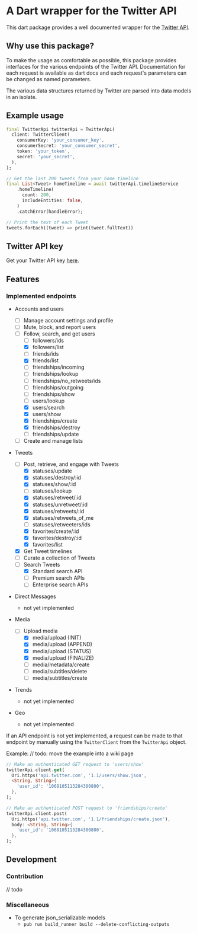 # A Dart wrapper for the Twitter API

This dart package provides a well documented wrapper for the [Twitter
API](https://developer.twitter.com/).

## Why use this package?

To make the usage as comfortable as possible, this package provides interfaces
for the various endpoints of the Twitter API. Documentation for each request is
available as dart docs and each request's parameters can be changed as named
parameters.

The various data structures returned by Twitter are parsed into data models in
an isolate.

## Example usage

```dart
final TwitterApi twitterApi = TwitterApi(
  client: TwitterClient(
    consumerKey: 'your_consumer_key',
    consumerSecret: 'your_consumer_secret',
    token: 'your_token',
    secret: 'your_secret',
  ),
);

// Get the last 200 tweets from your home timeline
final List<Tweet> homeTimeline = await twitterApi.timelineService
    .homeTimeline(
      count: 200,
      includeEntities: false,
    )
    .catchError(handleError);

// Print the text of each Tweet
tweets.forEach((tweet) => print(tweet.fullText))
```

## Twitter API key

Get your Twitter API key
[here](https://developer.twitter.com/en/apply-for-access).

## Features

### Implemented endpoints

- Accounts and users
  - [ ] Manage account settings and profile
  - [ ] Mute, block, and report users
  - [ ] Follow, search, and get users
    - [ ] followers/ids
    - [x] followers/list
    - [ ] friends/ids
    - [x] friends/list
    - [ ] friendships/incoming
    - [ ] friendships/lookup
    - [ ] friendships/no_retweets/ids
    - [ ] friendships/outgoing
    - [ ] friendships/show
    - [ ] users/lookup
    - [x] users/search
    - [x] users/show
    - [x] friendships/create
    - [x] friendships/destroy
    - [ ] friendships/update
  - [ ] Create and manage lists

- Tweets
  - [ ] Post, retrieve, and engage with Tweets
    - [x] statuses/update
    - [x] statuses/destroy/:id
    - [x] statuses/show/:id
    - [ ] statuses/lookup
    - [x] statuses/retweet/:id
    - [x] statuses/unretweet/:id
    - [x] statuses/retweets/:id
    - [x] statuses/retweets_of_me
    - [ ] statuses/retweeters/ids
    - [x] favorites/create/:id
    - [x] favorites/destroy/:id
    - [x] favorites/list
  - [x] Get Tweet timelines
  - [ ] Curate a collection of Tweets
  - [ ] Search Tweets
    - [x] Standard search API
    - [ ] Premium search APIs
    - [ ] Enterprise search APIs

- Direct Messages
  - not yet implemented

- Media
  - [ ] Upload media
    - [x] media/upload (INIT)
    - [x] media/upload (APPEND)
    - [x] media/upload (STATUS)
    - [x] media/upload (FINALIZE)
    - [ ] media/metadata/create
    - [ ] media/subtitles/delete
    - [ ] media/subtitles/create

- Trends
  - not yet implemented

- Geo
  - not yet implemented

If an API endpoint is not yet implemented, a request can be made to that
endpoint by manually using the `TwitterClient` from the `TwitterApi` object.

Example:
// todo: move the example into a wiki page

```dart
// Make an authenticated GET request to 'users/show'
twitterApi.client.get(
  Uri.https('api.twitter.com', '1.1/users/show.json',
  <String, String>{
    'user_id': '1068105113284300800',
  },
);

// Make an authenticated POST request to 'friendships/create'
twitterApi.client.post(
  Uri.https('api.twitter.com', '1.1/friendships/create.json'),
  body: <String, String>{
    'user_id': '1068105113284300800',
  },
);
```

## Development

### Contribution

// todo

### Miscellaneous

- To generate json_serializable models
  - `pub run build_runner build --delete-conflicting-outputs`
